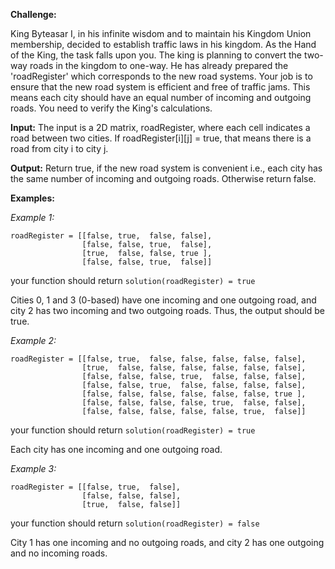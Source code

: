 **Challenge:**

King Byteasar I, in his infinite wisdom and to maintain his Kingdom Union membership, decided to establish traffic laws in his kingdom. As the Hand of the King, the task falls upon you. The king is planning to convert the two-way roads in the kingdom to one-way. He has already prepared the 'roadRegister' which corresponds to the new road systems. Your job is to ensure that the new road system is efficient and free of traffic jams. This means each city should have an equal number of incoming and outgoing roads. You need to verify the King's calculations.

**Input:**
The input is a 2D matrix, roadRegister, where each cell indicates a road between two cities. If roadRegister[i][j] = true, that means there is a road from city i to city j.

**Output:**
Return true, if the new road system is convenient i.e., each city has the same number of incoming and outgoing roads. Otherwise return false. 

**Examples:**

*Example 1:*

```
roadRegister = [[false, true,  false, false],
                [false, false, true,  false],
                [true,  false, false, true ],
                [false, false, true,  false]]
```
your function should return `solution(roadRegister) = true`

Cities 0, 1 and 3 (0-based) have one incoming and one outgoing road, and city 2 has two incoming and two outgoing roads. Thus, the output should be true.

*Example 2:*

```
roadRegister = [[false, true,  false, false, false, false, false],
                [true,  false, false, false, false, false, false],
                [false, false, false, true,  false, false, false],
                [false, false, true,  false, false, false, false],
                [false, false, false, false, false, false, true ],
                [false, false, false, false, true,  false, false],
                [false, false, false, false, false, true,  false]]
```
your function should return `solution(roadRegister) = true`

Each city has one incoming and one outgoing road.

*Example 3:*

```
roadRegister = [[false, true,  false],
                [false, false, false],
                [true,  false, false]]
```
your function should return `solution(roadRegister) = false`

City 1 has one incoming and no outgoing roads, and city 2 has one outgoing and no incoming roads.